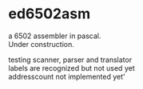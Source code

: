 # ed6502asm
a 6502 assembler in pascal.   
Under construction.  
  
testing scanner, parser and translator  
labels are recognized but not used yet  
addresscount not implemented yet'  
